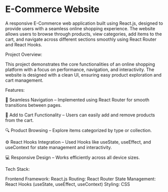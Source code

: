 # E-Commerce Website

A responsive E-Commerce web application built using React.js, designed to provide users with a seamless online shopping experience. The website allows users to browse through products, view categories, add items to the cart, and navigate across different sections smoothly using React Router and React Hooks.

Project Overview:

This project demonstrates the core functionalities of an online shopping platform with a focus on performance, navigation, and interactivity.
The website is designed with a clean UI, ensuring easy product exploration and cart management.

Features:

🧭 Seamless Navigation – Implemented using React Router for smooth transitions between pages.

🛒 Add to Cart Functionality – Users can easily add and remove products from the cart.

🔍 Product Browsing – Explore items categorized by type or collection.

⚙️ React Hooks Integration – Used Hooks like useState, useEffect, and useContext for state management and interactivity.

💻 Responsive Design – Works efficiently across all device sizes.

Tech Stack:

Frontend Framework: React.js
Routing: React Router
State Management: React Hooks (useState, useEffect, useContext)
Styling: CSS
